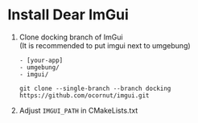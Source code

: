 # Install Dear ImGui

1. Clone docking branch of ImGui\
   (It is recommended to put imgui next to umgebung)
    ```
    - [your-app]
    - umgebung/
    - imgui/
    ```
    ```shell
    git clone --single-branch --branch docking https://github.com/ocornut/imgui.git
    ```
3. Adjust `IMGUI_PATH` in CMakeLists.txt
